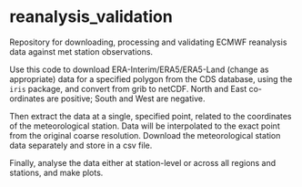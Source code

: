 # reanalysis_validation
Repository for downloading, processing and validating ECMWF reanalysis data against met station observations.

Use this code to download ERA-Interim/ERA5/ERA5-Land (change as appropriate) data for a specified polygon from the CDS database, using the `iris` package, and convert from grib to netCDF. North and East co-ordinates are positive; South and West are negative.

Then extract the data at a single, specified point, related to the coordinates of the meteorological station. Data will be interpolated to the exact point from the original coarse resolution. Download the meteorological station data separately and store in a csv file.

Finally, analyse the data either at station-level or across all regions and stations, and make plots.
